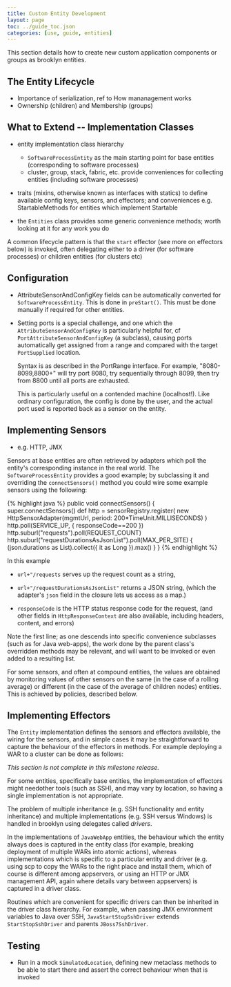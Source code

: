 ```yaml
---
title: Custom Entity Development
layout: page
toc: ../guide_toc.json
categories: [use, guide, entities]
---
```


This section details how to create new custom application components or groups as brooklyn entities.

<a name="entity-lifestyle"></a>
The Entity Lifecycle
--------------------

- Importance of serialization, ref to How mananagement works
- Ownership (children) and Membership (groups)

<a name="implementation-classes"></a>
What to Extend -- Implementation Classes
----------------------------------------

- entity implementation class hierarchy

  - ``SoftwareProcessEntity`` as the main starting point for base entities (corresponding to software processes)
  - cluster, group, stack, fabric, etc. provide conveniences for collecting entities (including software processes)

- traits (mixins, otherwise known as interfaces with statics) to define available config keys, sensors, and effectors;
    and conveniences e.g. StartableMethods for entities which implement Startable

- the ``Entities`` class provides some generic convenience methods; worth looking at it for any work you do

A common lifecycle pattern is that the ``start`` effector (see more on effectors below) is invoked, 
often delegating either to a driver (for software processes) or children entities (for clusters etc)

<a name="configuration"></a>
Configuration
-------------
<!---
TODO: why to use config?
-->

- AttributeSensorAndConfigKey fields can be automatically converted for ``SoftwareProcessEntity``. This is done in ``preStart()``. This must be done manually if required for other entities.

- Setting ports is a special challenge, and one which the ``AttributeSensorAndConfigKey`` is particularly helpful for,
  cf ``PortAttributeSensorAndConfigKey`` (a subclass),
  causing ports automatically get assigned from a range and compared with the target ``PortSupplied`` location.
  
  Syntax is as described in the PortRange interface. For example, "8080-8099,8800+" will try port 8080, try sequentially through 8099, then try from 8800 until all ports are exhausted.
  
  This is particularly useful on a contended machine (localhost!). Like ordinary configuration, the config is done by the user, and the actual port used is reported back as a sensor on the entity.
 
<a name="implementing-sensors"></a>
Implementing Sensors
--------------------

- e.g. HTTP, JMX

Sensors at base entities are often retrieved by adapters which poll the entity's corresponding instance in the real world.
The ``SoftwareProcessEntity`` provides a good example; by subclassing it and overriding the ``connectSensors()`` method
you could wire some example sensors using the following: 

{% highlight java %}
public void connectSensors() {
	super.connectSensors()
	def http = sensorRegistry.register(
		new HttpSensorAdapter(mgmtUrl,
								period: 200*TimeUnit.MILLISECONDS)
		)
	http.poll(SERVICE_UP, { responseCode==200 })
	http.suburl("requests").poll(REQUEST_COUNT)
	http.suburl("requestDurationsAsJsonList").poll(MAX_PER_SITE) {
		(json.durations as List).collect({ it as Long }).max()
	}
}
{% endhighlight %}

In this example

- ``url+"/requests`` serves up the request count as a string,

- ``url+"/requestDurationsAsJsonList"`` returns a JSON string, (which the adapter's ``json`` field in the closure lets us access as a map.)

- ``responseCode`` is the HTTP status response code for the request, (and other fields in ``HttpResponseContext`` are also available, including headers, content, and errors)

Note the first line; as one descends into specific convenience subclasses (such as for Java web-apps), the work done by the parent class's overridden methods may be relevant, and will want to be invoked or even added to a resulting list.

For some sensors, and often at compound entities, the values are obtained by monitoring values of other sensors on the same (in the case of a rolling average) or different (in the case of the average of children nodes) entities. This is achieved by policies, described below.

<a name="implementing-effectors"></a>
Implementing Effectors
----------------------

The ``Entity`` implementation defines the sensors and effectors available, the wiring for the sensors,
and in simple cases it may be straightforward to capture the behaviour of the effectors in methods.
For example deploying a WAR to a cluster can be done as follows:

*This section is not complete in this milestone release.*

<!---
TODO show an effector which recurses across children
-->

For some entities, specifically base entities, the implementation of effectors might needother tools (such as SSH), and may vary by location, so having a single implementation is not appropriate.

The problem of multiple inheritance (e.g. SSH functionality and entity inheritance) and multiple implementations (e.g. SSH versus Windows) is handled in brooklyn using delegates called _drivers_. 

In the implementations of ``JavaWebApp`` entities, the behaviour which the entity always does is captured in the entity class (for example, breaking deployment of multiple WARs into atomic actions), whereas implementations which is specific to a particular entity and driver (e.g. using scp to copy the WARs to the right place and install them, which of course is different among appservers, or using an HTTP or JMX management API, again where details vary between appservers) is captured in a driver class.

Routines which are convenient for specific drivers can then be inherited in the driver class hierarchy. For example, when passing JMX environment variables to Java over SSH, ``JavaStartStopSshDriver`` extends ``StartStopSshDriver`` and parents ``JBoss7SshDriver``.

<!---
TODO more drivers such as whirr, jmx, etc are planned
-->


Testing
-------

* Run in a mock ``SimulatedLocation``, defining new metaclass methods to be able to start there and assert the correct behaviour when that is invoked

